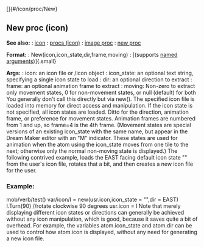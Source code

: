 []{#/icon/proc/New}
  ## New proc (icon)
  **See also:**
  :   [icon](ref/icon)
  :   [procs (icon)](ref/icon/proc)
  :   [image proc](ref/proc/image)
  :   [new proc](ref/proc/new)
  <!-- -->
  **Format:**
  :   New(icon,icon_state,dir,frame,moving)
  :   [(supports [named arguments](ref/proc/arguments/named))]{.small}
  <!-- -->
  **Args:**
  :   icon: an icon file or /icon object
  :   icon_state: an optional text string, specifying a single icon state
      to load
  :   dir: an optional direction to extract
  :   frame: an optional animation frame to extract
  :   moving: Non-zero to extract only movement states, 0 for non-movement
      states, or null (default) for both
  You generally don\'t call this directly but via new(). The specified
  icon file is loaded into memory for direct access and manipulation.
  If the icon state is not specified, all icon states are loaded. Ditto
  for the direction, animation frame, or preference for movement states.
  Animation frames are numbered from 1 and up, so frame=4 is the 4th
  frame.
  (Movement states are special versions of an existing icon_state with the
  same name, but appear in the Dream Maker editor with an \"M\" indicator.
  These states are used for animation when the atom using the icon_state
  moves from one tile to the next; otherwise only the normal non-moving
  state is displayed.)
  The following contrived example, loads the EAST facing default icon
  state \"\" from the user\'s icon file, rotates that a bit, and then
  creates a new icon file for the user.
  ### Example:
  mob/verb/test() var/icon/I = new(usr.icon,icon_state = \"\",dir = EAST)
  I.Turn(90) //rotate clockwise 90 degrees usr.icon = I
  Note that merely displaying different icon states or directions can
  generally be achieved without any icon manipulation, which is good,
  because it saves quite a bit of overhead. For example, the variables
  atom.icon_state and atom.dir can be used to control how atom.icon is
  displayed, without any need for generating a new icon file.